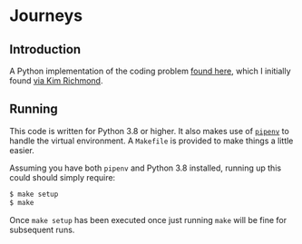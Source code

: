 # Journeys

## Introduction

A Python implementation of the coding problem [found
here](https://github.com/mikehadlow/Journeys), which I initially found [via
Kim Richmond](https://github.com/Lethrir/Journeys).

## Running

This code is written for Python 3.8 or higher. It also makes use of
[`pipenv`](https://github.com/pypa/pipenv) to handle the virtual
environment. A `Makefile` is provided to make things a little easier.

Assuming you have both `pipenv` and Python 3.8 installed, running up this
could should simply require:

```sh
$ make setup
$ make
```

Once `make setup` has been executed once just running `make` will be fine
for subsequent runs.

[//]: # (README.md ends here)
